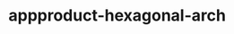  # appproduct-hexagonal-arch                 
            
         
                    
   
      
       
        
    
 
 
 
